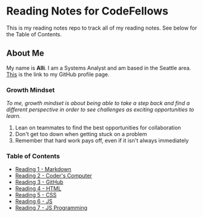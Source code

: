 # Reading Notes for CodeFellows

This is my reading notes repo to track all of my reading notes. See below for the Table of Contents.  

## About Me

My name is **Alli**. I am a Systems Analyst and am based in the Seattle area. [This](https://github.com/atjader10) is the link to my GitHub profile page. 

### Growth Mindset

*To me, growth mindset is about being able to take a step back and find a different perspective in order to see challenges as exciting opportunities to learn.*

1. Lean on teammates to find the best opportunities for collaboration
2. Don't get too down when getting stuck on a problem
3. Remember that hard work pays off, even if it isn't always immediately

### Table of Contents
- [Reading 1 - Markdown](markdown.md)
- [Reading 2 - Coder's Computer](coderscomputer.md)
- [Reading 3 - GitHub](github.md)
- [Reading 4 - HTML](html.md)
- [Reading 5 - CSS](css.md)
- [Reading 6 - JS](dynamic-web-pages-js.md)
- [Reading 7 - JS Programming](jsprogramming.md)


